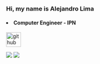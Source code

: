 ### Hi, my name is Alejandro Lima
#### <li>Computer Engineer - IPN

[<img src='https://cdn.jsdelivr.net/npm/simple-icons@3.0.1/icons/github.svg' alt='github' height='40'>](https://github.com/Drojann) 

<img src="https://github-readme-stats.vercel.app/api?username=Drojann&show_icons=true&theme=dark"/>  
  
<img src="https://github-readme-stats.vercel.app/api/top-langs?username=Drojann&layout=compact&theme=dark"/>
  



